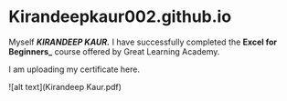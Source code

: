 # Kirandeepkaur002.github.io

Myself **_KIRANDEEP KAUR._**
I have successfully completed the **Excel for Beginners_** course offered by Great Learning Academy.

I am uploading my certificate here.

![alt text](Kirandeep Kaur.pdf)




